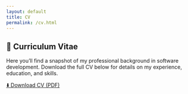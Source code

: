 ```yaml
---
layout: default
title: CV
permalink: /cv.html
---
```


<section class="cv-hero">
  <h1>📄 Curriculum Vitae</h1>
  <p>
    Here you’ll find a snapshot of my professional background in software development.  
    Download the full CV below for details on my experience, education, and skills.
  </p>

  <a class="btn btn-primary" href="assets/cv.pdf" target="_blank">
    ⬇️ Download CV (PDF)
  </a>
</section>

